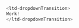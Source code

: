 <!-- DropdownTransition Readme file -->
```js
<ltd-dropdownTransition>
Work!
</ltd-dropdownTransition>
```